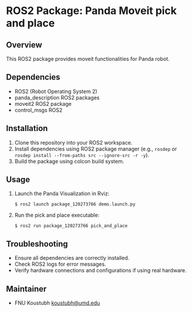 # ROS2 Package: Panda Moveit pick and place

## Overview
This ROS2 package provides moveit functionalities for Panda robot.

## Dependencies
- ROS2 (Robot Operating System 2)
- panda_description ROS2 packages
- moveit2 ROS2 package
- control_msgs ROS2

## Installation
1. Clone this repository into your ROS2 workspace.
2. Install dependencies using ROS2 package manager (e.g., `rosdep` or `rosdep install --from-paths src --ignore-src -r -y`).
3. Build the package using colcon build system.

## Usage
1. Launch the Panda Visualization in Rviz:
    ```
    $ ros2 launch package_120273766 demo.launch.py
    ```
2. Run the pick and place executable:
    ```
    $ ros2 run package_120273766 pick_and_place
    ```
       
## Troubleshooting
- Ensure all dependencies are correctly installed.
- Check ROS2 logs for error messages.
- Verify hardware connections and configurations if using real hardware.

## Maintainer
- FNU Koustubh <koustubh@umd.edu>
